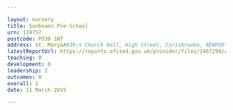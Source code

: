 ```yaml
---

layout: nursery
title: Sunbeams Pre-School
urn: 119757
postcode: PO30 1NT
address: St. Mary&#039;s Church Hall, High Street, Carisbrooke, NEWPORT, Isle of Wight, PO30 1NT
latestReportUrl: https://reports.ofsted.gov.uk/provider/files/2467294/urn/119757.pdf
teaching: 0
development: 0
leadership: 2
outcomes: 0
overall: 2
date: 11 March 2015

---
```

